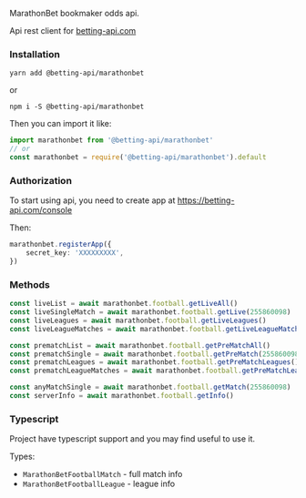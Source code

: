MarathonBet bookmaker odds api. 

Api rest client for [betting-api.com](https://betting-api.com)


### Installation

`yarn add @betting-api/marathonbet`

or

`npm i -S @betting-api/marathonbet`


Then you can import it like:

```typescript
import marathonbet from '@betting-api/marathonbet'
// or
const marathonbet = require('@betting-api/marathonbet').default
```


### Authorization

To start using api, you need to create app at 
https://betting-api.com/console

Then:

```typescript
marathonbet.registerApp({
    secret_key: 'XXXXXXXXX',
})
```


### Methods

```typescript
const liveList = await marathonbet.football.getLiveAll()
const liveSingleMatch = await marathonbet.football.getLive(255860098)
const liveLeagues = await marathonbet.football.getLiveLeagues()
const liveLeagueMatches = await marathonbet.football.getLiveLeagueMatches('league_id')

const prematchList = await marathonbet.football.getPreMatchAll()
const prematchSingle = await marathonbet.football.getPreMatch(255860098)
const prematchLeagues = await marathonbet.football.getPreMatchLeagues()
const prematchLeagueMatches = await marathonbet.football.getPreMatchLeagueMatches('league_id')

const anyMatchSingle = await marathonbet.football.getMatch(255860098)
const serverInfo = await marathonbet.football.getInfo()
```



### Typescript

Project have typescript support and you may find useful to use it.

Types:
- `MarathonBetFootballMatch` - full match info
- `MarathonBetFootballLeague` - league info
